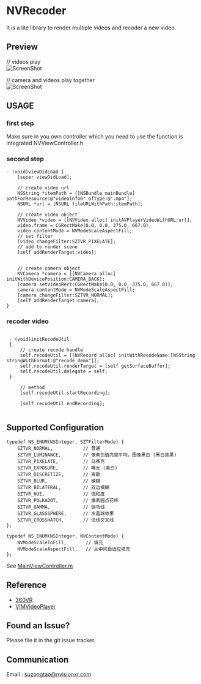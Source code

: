 # NVRecoder
It is a lite library to render multiple videos and recoder a new video.

## Preview

// videos play</br>
![ScreenShot](https://github.com/szt243660543/NVRecodeDemo/blob/master/recode.gif)
</br>

// camera and videos play together</br>
![ScreenShot](https://github.com/szt243660543/NVRecoder/blob/master/camera.gif)
</br>

## USAGE

   ### first step
   Make sure in you own controller which you need to use the function is integrated NVViewController.h
   
   ### second step
```objc
- (void)viewDidLoad {
    [super viewDidLoad];
    
    // create video url
    NSString *itemPath = [[NSBundle mainBundle] pathForResource:@"videoinfo0" ofType:@".mp4"];
    NSURL *url = [NSURL fileURLWithPath:itemPath];
 
    // create video object
    NVVideo *video = [[NVVideo alloc] initAVPlayerVideoWithURL:url];
    video.frame = CGRectMake(0.0, 0.0, 375.0, 667.0);
    video.contentMode = NVModeScaleAspectFill;
    // set filter
    [video changeFilter:SZTVR_PIXELATE];
    // add to render scene
    [self addRenderTarget:video];
    
    
    // create camera object
    NVCamera *camera = [[NVCamera alloc] initWithDevicePosition:CAMERA_BACK];
    [camera setVideoRect:CGRectMake(0.0, 0.0, 375.0, 667.0)];
    camera.contentMode = NVModeScaleAspectFill;
    [camera changeFilter:SZTVR_NORMAL];
    [self addRenderTarget:camera];
}
```
  ### recoder video
  ```objc
  
   - (void)initRecodeUtil
   {
       // create recode handle
       self.recodeUtil = [[NVRecord alloc] initWithRecodeName:[NSString stringWithFormat:@"recode_demo"]];
       self.recodeUtil.renderTarget = [self getSurfaceBuffer];
       self.recodeUtil.delegate = self;
   }
   
       // method
       [self.recodeUtil startRecording];
       
       [self.recodeUtil endRecording];
   
  ```

## Supported Configuration
```objc
typedef NS_ENUM(NSInteger, SZTFilterMode) {
    SZTVR_NORMAL,           // 普通
    SZTVR_LUMINANCE,        // 像素色值亮度平均，图像黑白 (黑白效果)
    SZTVR_PIXELATE,         // 马赛克
    SZTVR_EXPOSURE,         // 曝光 (美白)
    SZTVR_DISCRETIZE,       // 离散
    SZTVR_BLUR,             // 模糊
    SZTVR_BILATERAL,        // 双边模糊
    SZTVR_HUE,              // 饱和度
    SZTVR_POLKADOT,         // 像素圆点花样
    SZTVR_GAMMA,            // 伽马线
    SZTVR_GLASSSPHERE,      // 水晶球效果
    SZTVR_CROSSHATCH,       // 法线交叉线
};

typedef NS_ENUM(NSInteger, NVContentMode) {
    NVModeScaleToFill,       // 填充
    NVModeScaleAspectFill,   // 从中间自适应填充
};

```
See [MainViewController.m](https://github.com/szt243660543/NVRecodeDemo/blob/master/NVRecodeDemo/MainViewController.m)

## Reference
* [360VR](https://github.com/szt243660543/360VR)
* [VIMVideoPlayer](https://github.com/vimeo/VIMVideoPlayer)

## Found an Issue?
Please file it in the git issue tracker.

## Communication
Email : suzongtao@nvisionxr.com
